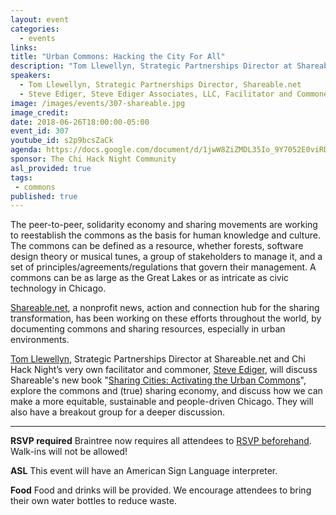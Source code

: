 ```yaml
---
layout: event
categories: 
  - events
links:
title: "Urban Commons: Hacking the City For All"
description: "Tom Llewellyn, Strategic Partnerships Director at Shareable.net and Chi Hack Night’s very own facilitator and commoner, Steve Ediger, will discuss Shareable’s new book “Sharing Cities: Activating the Urban Commons”, explore the commons and (true) sharing economy, and discuss how we can make a more equitable, sustainable and people-driven Chicago."
speakers:
  - Tom Llewellyn, Strategic Partnerships Director, Shareable.net
  - Steve Ediger, Steve Ediger Associates, LLC, Facilitator and Commoner
image: /images/events/307-shareable.jpg
image_credit: 
date: 2018-06-26T18:00:00-05:00
event_id: 307
youtube_id: s2p9bcsZaCk
agenda: https://docs.google.com/document/d/1jwW8ZiZMDL35Io_9Y7052E0viRDzn5f0IAUHEQkAvEQ/edit#
sponsor: The Chi Hack Night Community
asl_provided: true
tags:
 - commons
published: true
---
```


The peer-to-peer, solidarity economy and sharing movements are working to reestablish the commons as the basis for human knowledge and culture. The commons can be defined as a resource, whether forests, software design theory or musical tunes, a group of stakeholders to manage it, and a set of principles/agreements/regulations that govern their management.  A commons can be as large as the Great Lakes or as intricate as civic technology in Chicago.

[Shareable.net](https://www.shareable.net/), a nonprofit news, action and connection hub for the sharing transformation, has been working on these efforts throughout the world, by documenting commons and sharing resources, especially in urban environments. 

[Tom Llewellyn](https://www.shareable.net/users/tom-llewellyn), Strategic Partnerships Director at Shareable.net and Chi Hack Night’s very own facilitator and commoner, [Steve Ediger](https://twitter.com/SteveEdiger), will discuss Shareable's new book "[Sharing Cities: Activating the Urban Commons](https://www.sharingcities.net/)", explore the commons and (true) sharing economy, and discuss how we can make a more equitable, sustainable and people-driven Chicago. They will also have a breakout group for a deeper discussion.

---

**RSVP required** Braintree now requires all attendees to [RSVP beforehand](https://www.eventbrite.com/e/chi-hack-night-registration-41703945624). Walk-ins will not be allowed!

**ASL** This event will have an American Sign Language interpreter.

**Food** Food and drinks will be provided. We encourage attendees to bring their own water bottles to reduce waste.